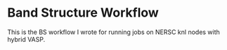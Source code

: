 # Band Structure Workflow
This is the BS workflow I wrote for running jobs on NERSC knl nodes with hybrid VASP.
